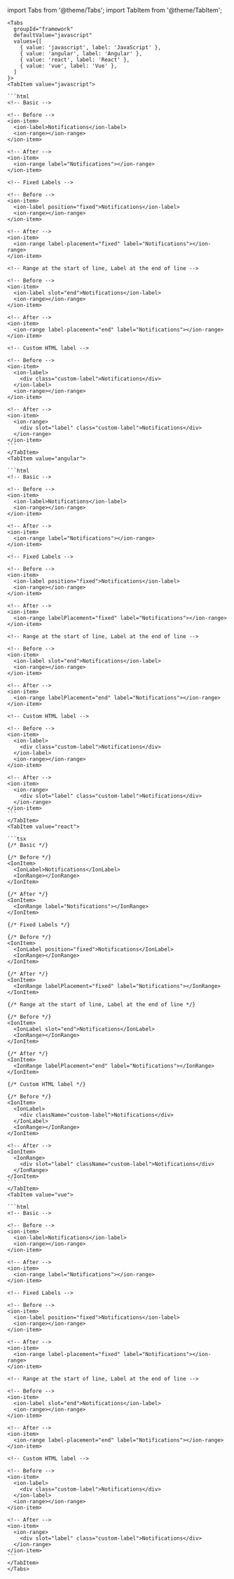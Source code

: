 import Tabs from '@theme/Tabs';
import TabItem from '@theme/TabItem';

````mdx-code-block
<Tabs
  groupId="framework"
  defaultValue="javascript"
  values={[
    { value: 'javascript', label: 'JavaScript' },
    { value: 'angular', label: 'Angular' },
    { value: 'react', label: 'React' },
    { value: 'vue', label: 'Vue' },
  ]
}>
<TabItem value="javascript">

```html
<!-- Basic -->

<!-- Before -->
<ion-item>
  <ion-label>Notifications</ion-label>
  <ion-range></ion-range>
</ion-item>

<!-- After -->
<ion-item>
  <ion-range label="Notifications"></ion-range>
</ion-item>

<!-- Fixed Labels -->

<!-- Before -->
<ion-item>
  <ion-label position="fixed">Notifications</ion-label>
  <ion-range></ion-range>
</ion-item>

<!-- After -->
<ion-item>
  <ion-range label-placement="fixed" label="Notifications"></ion-range>
</ion-item>

<!-- Range at the start of line, Label at the end of line -->

<!-- Before -->
<ion-item>
  <ion-label slot="end">Notifications</ion-label>
  <ion-range></ion-range>
</ion-item>

<!-- After -->
<ion-item>
  <ion-range label-placement="end" label="Notifications"></ion-range>
</ion-item>

<!-- Custom HTML label -->

<!-- Before -->
<ion-item>
  <ion-label>
    <div class="custom-label">Notifications</div>
  </ion-label>
  <ion-range></ion-range>
</ion-item>

<!-- After -->
<ion-item>
  <ion-range>
    <div slot="label" class="custom-label">Notifications</div>
  </ion-range>
</ion-item>
```
</TabItem>
<TabItem value="angular">

```html
<!-- Basic -->

<!-- Before -->
<ion-item>
  <ion-label>Notifications</ion-label>
  <ion-range></ion-range>
</ion-item>

<!-- After -->
<ion-item>
  <ion-range label="Notifications"></ion-range>
</ion-item>

<!-- Fixed Labels -->

<!-- Before -->
<ion-item>
  <ion-label position="fixed">Notifications</ion-label>
  <ion-range></ion-range>
</ion-item>

<!-- After -->
<ion-item>
  <ion-range labelPlacement="fixed" label="Notifications"></ion-range>
</ion-item>

<!-- Range at the start of line, Label at the end of line -->

<!-- Before -->
<ion-item>
  <ion-label slot="end">Notifications</ion-label>
  <ion-range></ion-range>
</ion-item>

<!-- After -->
<ion-item>
  <ion-range labelPlacement="end" label="Notifications"></ion-range>
</ion-item>

<!-- Custom HTML label -->

<!-- Before -->
<ion-item>
  <ion-label>
    <div class="custom-label">Notifications</div>
  </ion-label>
  <ion-range></ion-range>
</ion-item>

<!-- After -->
<ion-item>
  <ion-range>
    <div slot="label" class="custom-label">Notifications</div>
  </ion-range>
</ion-item>
```
</TabItem>
<TabItem value="react">

```tsx
{/* Basic */}

{/* Before */}
<IonItem>
  <IonLabel>Notifications</IonLabel>
  <IonRange></IonRange>
</IonItem>

{/* After */}
<IonItem>
  <IonRange label="Notifications"></IonRange>
</IonItem>

{/* Fixed Labels */}

{/* Before */}
<IonItem>
  <IonLabel position="fixed">Notifications</IonLabel>
  <IonRange></IonRange>
</IonItem>

{/* After */}
<IonItem>
  <IonRange labelPlacement="fixed" label="Notifications"></IonRange>
</IonItem>

{/* Range at the start of line, Label at the end of line */}

{/* Before */}
<IonItem>
  <IonLabel slot="end">Notifications</IonLabel>
  <IonRange></IonRange>
</IonItem>

{/* After */}
<IonItem>
  <IonRange labelPlacement="end" label="Notifications"></IonRange>
</IonItem>

{/* Custom HTML label */}

{/* Before */}
<IonItem>
  <IonLabel>
    <div className="custom-label">Notifications</div>
  </IonLabel>
  <IonRange></IonRange>
</IonItem>

<!-- After -->
<IonItem>
  <IonRange>
    <div slot="label" className="custom-label">Notifications</div>
  </IonRange>
</IonItem>
```
</TabItem>
<TabItem value="vue">

```html
<!-- Basic -->

<!-- Before -->
<ion-item>
  <ion-label>Notifications</ion-label>
  <ion-range></ion-range>
</ion-item>

<!-- After -->
<ion-item>
  <ion-range label="Notifications"></ion-range>
</ion-item>

<!-- Fixed Labels -->

<!-- Before -->
<ion-item>
  <ion-label position="fixed">Notifications</ion-label>
  <ion-range></ion-range>
</ion-item>

<!-- After -->
<ion-item>
  <ion-range label-placement="fixed" label="Notifications"></ion-range>
</ion-item>

<!-- Range at the start of line, Label at the end of line -->

<!-- Before -->
<ion-item>
  <ion-label slot="end">Notifications</ion-label>
  <ion-range></ion-range>
</ion-item>

<!-- After -->
<ion-item>
  <ion-range label-placement="end" label="Notifications"></ion-range>
</ion-item>

<!-- Custom HTML label -->

<!-- Before -->
<ion-item>
  <ion-label>
    <div class="custom-label">Notifications</div>
  </ion-label>
  <ion-range></ion-range>
</ion-item>

<!-- After -->
<ion-item>
  <ion-range>
    <div slot="label" class="custom-label">Notifications</div>
  </ion-range>
</ion-item>
```
</TabItem>
</Tabs>
````
